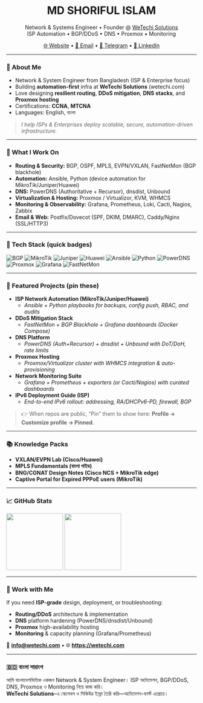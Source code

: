 <!-- Profile README for MD SHORIFUL ISLAM | WeTechi Solutions -->

<h1 align="center">MD SHORIFUL ISLAM</h1>
<p align="center">
  Network & Systems Engineer • Founder @ <a href="https://wetechi.com" target="_blank">WeTechi Solutions</a><br/>
  ISP Automation • BGP/DDoS • DNS • Proxmox • Monitoring
</p>

<p align="center">
  <a href="https://wetechi.com">🌐 Website</a> •
  <a href="mailto:info@wetechi.com">📧 Email</a> •
  <a href="https://t.me/badshashorif">💬 Telegram</a> •
  <a href="https://www.linkedin.com/in/badshashorif">🔗 LinkedIn</a>
</p>

---

### 👋 About Me
- Network & System Engineer from Bangladesh (ISP & Enterprise focus)  
- Building **automation-first** infra at **WeTechi Solutions** (wetechi.com)  
- Love designing **resilient routing**, **DDoS mitigation**, **DNS stacks**, and **Proxmox hosting**  
- Certifications: **CCNA**, **MTCNA**  
- Languages: English, বাংলা

> _I help ISPs & Enterprises deploy scalable, secure, automation-driven infrastructure._

---

### 🔧 What I Work On
- **Routing & Security:** BGP, OSPF, MPLS, EVPN/VXLAN, FastNetMon (BGP blackhole)  
- **Automation:** Ansible, Python (device automation for MikroTik/Juniper/Huawei)  
- **DNS:** PowerDNS (Authoritative + Recursor), dnsdist, Unbound  
- **Virtualization & Hosting:** Proxmox / Virtualizor, KVM, WHMCS  
- **Monitoring & Observability:** Grafana, Prometheus, Loki, Cacti, Nagios, Zabbix  
- **Email & Web:** Postfix/Dovecot (SPF, DKIM, DMARC), Caddy/Nginx (SSL/HTTP3)

---

### 🧰 Tech Stack (quick badges)
<p>
  <img alt="BGP" src="https://img.shields.io/badge/Routing-BGP-brightgreen">
  <img alt="MikroTik" src="https://img.shields.io/badge/Network-MikroTik-red">
  <img alt="Juniper" src="https://img.shields.io/badge/Network-Juniper-blue">
  <img alt="Huawei" src="https://img.shields.io/badge/Network-Huawei-orange">
  <img alt="Ansible" src="https://img.shields.io/badge/Automation-Ansible-black">
  <img alt="Python" src="https://img.shields.io/badge/Code-Python-yellow">
  <img alt="PowerDNS" src="https://img.shields.io/badge/DNS-PowerDNS-purple">
  <img alt="Proxmox" src="https://img.shields.io/badge/Virtualization-Proxmox-ff6600">
  <img alt="Grafana" src="https://img.shields.io/badge/Monitoring-Grafana-222">
  <img alt="FastNetMon" src="https://img.shields.io/badge/DDoS-FastNetMon-0a0">
</p>

---

### 🚀 Featured Projects (pin these)
- **ISP Network Automation (MikroTik/Juniper/Huawei)**
  - _Ansible + Python playbooks for backups, config push, RBAC, and audits_
- **DDoS Mitigation Stack**
  - _FastNetMon + BGP Blackhole + Grafana dashboards (Docker Compose)_
- **DNS Platform**
  - _PowerDNS (Auth+Recursor) + dnsdist + Unbound with DoT/DoH, rate limits_
- **Proxmox Hosting**
  - _Proxmox/Virtualizor cluster with WHMCS integration & auto-provisioning_
- **Network Monitoring Suite**
  - _Grafana + Prometheus + exporters (or Cacti/Nagios) with curated dashboards_
- **IPv6 Deployment Guide (ISP)**
  - _End-to-end IPv6 rollout: addressing, RA/DHCPv6-PD, firewall, BGP_

> 👉 When repos are public, “Pin” them to show here: **Profile → Customize profile → Pinned**.

---

### 📚 Knowledge Packs
- **VXLAN/EVPN Lab (Cisco/Huawei)**
- **MPLS Fundamentals (বাংলা গাইড)**
- **BNG/CGNAT Design Notes (Cisco NCS + MikroTik edge)**
- **Captive Portal for Expired PPPoE users (MikroTik)**

---

### 📈 GitHub Stats
<!-- Replace badshashorif with your actual GitHub username -->
<p>
  <img src="https://github-readme-stats.vercel.app/api?username=badshashorif&show_icons=true&theme=default" height="150" />
  <img src="https://github-readme-stats.vercel.app/api/top-langs/?username=badshashorif&layout=compact&theme=default" height="150" />
</p>

---

### 🤝 Work with Me
If you need **ISP-grade** design, deployment, or troubleshooting:
- **Routing/DDoS** architecture & implementation  
- **DNS** platform hardening (PowerDNS/dnsdist/Unbound)  
- **Proxmox** high-availability hosting  
- **Monitoring** & capacity planning (Grafana/Prometheus)

📨 **info@wetechi.com** • 🌐 **https://wetechi.com**


---

### 🇧🇩 বাংলা সারাংশ
আমি বাংলাদেশভিত্তিক একজন Network & System Engineer। ISP অটোমেশন, BGP/DDoS, DNS, Proxmox ও Monitoring নিয়ে কাজ করি।  
**WeTechi Solutions**–এ স্কেলেবল ও সিকিউর ইন্ফ্রা তৈরি করি—অটোমেশন-ফার্স্ট এপ্রোচে।
